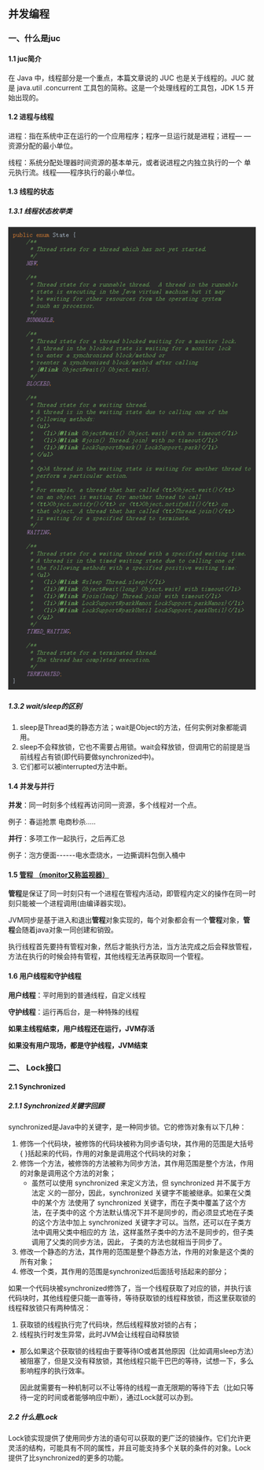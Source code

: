 ## 并发编程

### 一、什么是juc

#### 1.1 juc简介

在 Java 中，线程部分是一个重点，本篇文章说的 JUC 也是关于线程的。JUC 就是 java.util .concurrent 工具包的简称。这是一个处理线程的工具包，JDK  1.5 开始出现的。

#### 1.2 进程与线程

进程：指在系统中正在运行的一个应用程序；程序一旦运行就是进程；进程— —资源分配的最小单位。 

线程：系统分配处理器时间资源的基本单元，或者说进程之内独立执行的一个 单元执行流。线程——程序执行的最小单位。

#### 1.3 线程的状态

##### 1.3.1 线程状态枚举类

![image-20210713165155139](并发编程.assets/image-20210713165155139.png)

##### 1.3.2  wait/sleep的区别

1. sleep是Thread类的静态方法；wait是Object的方法，任何实例对象都能调用。
2. sleep不会释放锁，它也不需要占用锁。wait会释放锁，但调用它的前提是当前线程占有锁(即代码要做synchronized中)。
3. 它们都可以被interrupted方法中断。

#### 1.4 并发与并行

**并发**：同一时刻多个线程再访问同一资源，多个线程对一个点。

例子：春运抢票 电商秒杀.....

**并行**：多项工作一起执行，之后再汇总

例子：泡方便面------电水壶烧水，一边撕调料包倒入桶中

#### 1.5 [管程 （monitor又称监视器）](/Java学习/juc并发编程/拓展/管程.md)

**管程**是保证了同一时刻只有一个进程在管程内活动，即管程内定义的操作在同一时刻只能被一个进程调用(由编译器实现)。



JVM同步是基于进入和退出**管程**对象实现的，每个对象都会有一个**管程**对象，**管程**会随着java对象一同创建和销毁。



执行线程首先要持有管程对象，然后才能执行方法，当方法完成之后会释放管程，方法在执行的时候会持有管程，其他线程无法再获取同一个管程。

#### 1.6 用户线程和守护线程

**用户线程**：平时用到的普通线程，自定义线程

**守护线程**：运行再后台，是一种特殊的线程

**如果主线程结束，用户线程还在运行，JVM存活**

**如果没有用户现场，都是守护线程，JVM结束**

### 二、 Lock接口

#### 2.1 Synchronized

##### 2.1.1 Synchronized关键字回顾

synchronized是Java中的关键字，是一种同步锁。它的修饰对象有以下几种：

1. 修饰一个代码块，被修饰的代码块被称为同步语句块，其作用的范围是大括号{ }括起来的代码，作用的对象是调用这个代码块的对象；
2. 修饰一个方法，被修饰的方法被称为同步方法，其作用范围是整个方法，作用的对象是调用这个方法的对象；
   * 虽然可以使用 synchronized 来定义方法，但 synchronized 并不属于方法定 义的一部分，因此，synchronized 关键字不能被继承。如果在父类中的某个方 法使用了 synchronized 关键字，而在子类中覆盖了这个方法，在子类中的这 个方法默认情况下并不是同步的，而必须显式地在子类的这个方法中加上 synchronized 关键字才可以。当然，还可以在子类方法中调用父类中相应的方 法，这样虽然子类中的方法不是同步的，但子类调用了父类的同步方法，因此， 子类的方法也就相当于同步了。
3. 修改一个静态的方法，其作用的范围是整个静态方法，作用的对象是这个类的所有对象；
4. 修改一个类，其作用的范围是synchronized后面括号括起来的部分；

如果一个代码块被synchronized修饰了，当一个线程获取了对应的锁，并执行该代码块时，其他线程便只能一直等待，等待获取锁的线程释放锁，而这里获取锁的线程释放锁只有两种情况：

1. 获取锁的线程执行完了代码块，然后线程释放对锁的占有；
2. 线程执行时发生异常，此时JVM会让线程自动释放锁

* 那么如果这个获取锁的线程由于要等待IO或者其他原因（比如调用sleep方法）被阻塞了，但是又没有释放锁，其他线程只能干巴巴的等待，试想一下，多么影响程序的执行效率。

  因此就需要有一种机制可以不让等待的线程一直无限期的等待下去（比如只等待一定的时间或者能够响应中断），通过Lock就可以办到。

##### 2.2 什么是Lock

Lock锁实现提供了使用同步方法的语句可以获取的更广泛的锁操作。它们允许更灵活的结构，可能具有不同的属性，并且可能支持多个关联的条件的对象。Lock提供了比synchronized的更多的功能。

##### 





